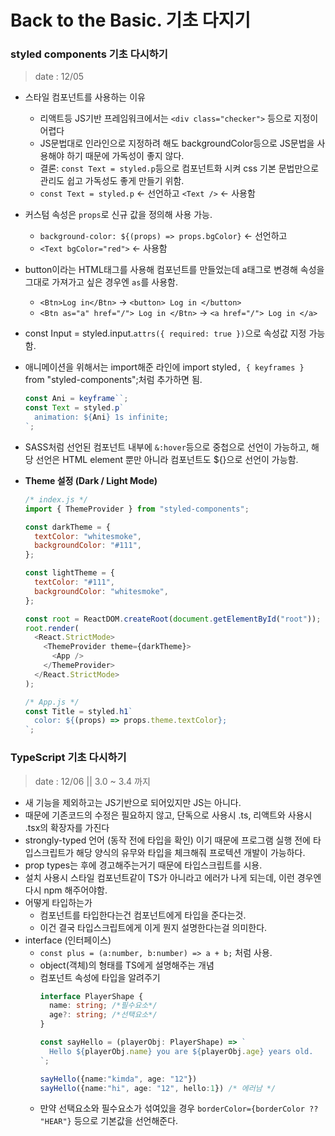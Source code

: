 # Back to the Basic. 기초 다지기

### styled components 기초 다시하기
> date : 12/05
- 스타일 컴포넌트를 사용하는 이유
  - 리액트등 JS기반 프레임워크에서는 `<div class="checker">` 등으로 지정이 어렵다
  - JS문법대로 인라인으로 지정하려 해도 backgroundColor등으로 JS문법을 사용해야 하기 때문에 가독성이 좋지 않다.
  - 결론: `const Text = styled.p`등으로 컴포넌트화 시켜 css 기본 문법만으로 관리도 쉽고 가독성도 좋게 만들기 위함.
  - `const Text = styled.p` <- 선언하고 `<Text />` <- 사용함
- 커스텀 속성은 `props`로 신규 값을 정의해 사용 가능.
  - `background-color: ${(props) => props.bgColor}` <- 선언하고
  - `<Text bgColor="red">` <- 사용함
- button이라는 HTML태그를 사용해 컴포넌트를 만들었는데 a태그로 변경해 속성을 그대로 가져가고 싶은 경우엔 `as`를 사용함.
  - `<Btn>Log in</Btn>` -> `<button> Log in </button>`
  - `<Btn as="a" href="/"> Log in </Btn>` -> `<a href="/"> Log in </a>`
- const Input = styled.input.`attrs({ required: true })`으로 속성값 지정 가능함.
- 애니메이션을 위해서는 import해준 라인에 import styled`, { keyframes }` from "styled-components";처럼 추가하면 됨.
  ```javascript react
  const Ani = keyframe``;
  const Text = styled.p`
    animation: ${Ani} 1s infinite;
  `;
  ```
- SASS처럼 선언된 컴포넌트 내부에 `&:hover`등으로 중첩으로 선언이 가능하고, 해당 선언은 HTML element 뿐만 아니라 컴포넌트도 ${}으로 선언이 가능함.
- <b>Theme 설정 (Dark / Light Mode)</b>

  ```javascript react
  /* index.js */
  import { ThemeProvider } from "styled-components";

  const darkTheme = {
    textColor: "whitesmoke",
    backgroundColor: "#111",
  };

  const lightTheme = {
    textColor: "#111",
    backgroundColor: "whitesmoke",
  };

  const root = ReactDOM.createRoot(document.getElementById("root"));
  root.render(
    <React.StrictMode>
      <ThemeProvider theme={darkTheme}>
        <App />
      </ThemeProvider>
    </React.StrictMode>
  );
  ```

  ```javascript react
  /* App.js */
  const Title = styled.h1`
    color: ${(props) => props.theme.textColor};
  `;
  ```

### TypeScript 기초 다시하기
> date : 12/06 || 3.0 ~ 3.4 까지
- 새 기능을 제외하고는 JS기반으로 되어있지만 JS는 아니다.
- 때문에 기존코드의 수정은 필요하지 않고, 단독으로 사용시 .ts, 리액트와 사용시 .tsx의 확장자를 가진다
- strongly-typed 언어 (동작 전에 타입을 확인) 이기 때문에 프로그램 실행 전에 타입스크립트가 해당 양식의 유무와 타입을 체크해줘 프로텍션 개발이 가능하다.
- prop types는 후에 경고해주는거기 때문에 타입스크립트를 시용.
- 설치 사용시 스타일 컴포넌트같이 TS가 아니라고 에러가 나게 되는데, 이런 경우엔 다시 npm 해주어야함.
- 어떻게 타입하는가
  - 컴포넌트를 타입한다는건 컴포넌트에게 타입을 준다는것.
  - 이건 결국 타입스크립트에게 이게 뭔지 설명한다는걸 의미한다.
- interface (인터페이스)
  - `const plus = (a:number, b:number) => a + b;` 처럼 사용.
  - object(객체)의 형태를 TS에게 설명해주는 개념
  - 컴포넌트 속성에 타입을 알려주기 
    ```typescript 
    interface PlayerShape {
      name: string; /*필수요소*/
      age?: string; /*선택요소*/
    }

    const sayHello = (playerObj: PlayerShape) => `
      Hello ${playerObj.name} you are ${playerObj.age} years old.
    `;

    sayHello({name:"kimda", age: "12"}) 
    sayHello({name:"hi", age: "12", hello:1}) /* 에러남 */
    ```
  - 만약 선택요소와 필수요소가 섞여있을 경우 `borderColor={borderColor ?? "HEAR"}` 등으로 기본값을 선언해준다.